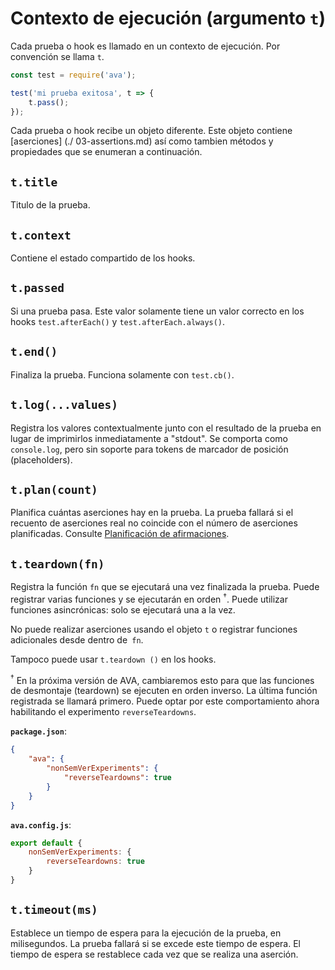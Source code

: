 # Contexto de ejecución (argumento `t`)

Cada prueba o hook es llamado en un contexto de ejecución. Por convención se llama `t`.

```js
const test = require('ava');

test('mi prueba exitosa', t => {
	t.pass();
});
```

Cada prueba o hook recibe un objeto diferente. Este objeto contiene [aserciones] (./ 03-assertions.md) así como tambien métodos y propiedades que se enumeran a continuación.

## `t.title`

Titulo de la prueba.

## `t.context`

Contiene el estado compartido de los hooks.

## `t.passed`

Si una prueba pasa. Este valor solamente tiene un valor correcto en los hooks `test.afterEach()` y `test.afterEach.always()`.

## `t.end()`

Finaliza la prueba. Funciona solamente con `test.cb()`.

## `t.log(...values)`

Registra los valores contextualmente junto con el resultado de la prueba en lugar de imprimirlos inmediatamente a "stdout". Se comporta como `console.log`, pero sin soporte para tokens de marcador de posición (placeholders).

## `t.plan(count)`

Planifica cuántas aserciones hay en la prueba. La prueba fallará si el recuento de aserciones real no coincide con el número de aserciones planificadas. Consulte [Planificación de afirmaciones](./03-assertions.md#assertion-planning).

## `t.teardown(fn)`

Registra la función `fn` que se ejecutará una vez finalizada la prueba. Puede registrar varias funciones y se ejecutarán en orden <sup>†</sup>. Puede utilizar funciones asincrónicas: solo se ejecutará una a la vez.

No puede realizar aserciones usando el objeto `t` o registrar funciones adicionales desde dentro de` fn`.

Tampoco puede usar `t.teardown ()` en los hooks.

<sup>†</sup> En la próxima versión de AVA, cambiaremos esto para que las funciones de desmontaje (teardown) se ejecuten en orden inverso. 
La última función registrada se llamará primero. Puede optar por este comportamiento ahora habilitando el experimento `reverseTeardowns`.

**`package.json`**:

```json
{
	"ava": {
		"nonSemVerExperiments": {
			"reverseTeardowns": true
		}
	}
}
```

**`ava.config.js`**:

```js
export default {
	nonSemVerExperiments: {
		reverseTeardowns: true
	}
}
```

## `t.timeout(ms)`

Establece un tiempo de espera para la ejecución de la prueba, en milisegundos. La prueba fallará si se excede este tiempo de espera. El tiempo de espera se restablece cada vez que se realiza una aserción.
